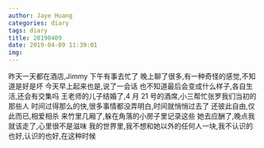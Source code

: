 ```yaml
---
author: Jaye Huang
categories: diary
tags: diary
title: 20190409
date: 2019-04-09 11:39:01
img:
---
```


昨天一天都在酒店,Jimmy 下午有事去忙了
晚上聊了很多,有一种奇怪的感觉,不知道是好是坏
今天早上起来也是,说了一会话
也不知道最后会变成什么样子,各自生活,还会有交集吗
王老师的儿子结婚了,4 月 21 号的酒席,小三帮忙张罗我们当初的那些人
时间过得那么的快,很多事情都没弄明白,时间就悄悄过去了
还彼此自由,仅此而已,相爱相杀
来竹里几厢了,躲在角落的小房子里记录这些
她去应酬了,晚点我就该走了,心里很不是滋味
我的世界里,我不想和她以外的任何人一块,我不认识的也好,认识的也好,在这种时候
